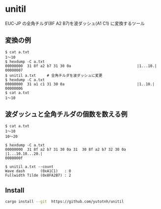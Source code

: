 # unitil
EUC-JP の全角チルダ(8F A2 B7)を波ダッシュ(A1 C1) に変換するツール

## 変換の例

```console
$ cat a.txt
1～10
$ hexdump -C a.txt
00000000  31 8f a2 b7 31 30 0a                              |1...10.|
00000007
$ unitil a.txt     # 全角チルダを波ダッシュに変更
$ hexdump -C a.txt
00000000  31 a1 c1 31 30 0a                                 |1..10.|
00000006
$ cat a.txt
1〜10
```

## 波ダッシュと全角チルダの個数を数える例

```console
$ cat a.txt
1～10
10～20

$ hexdump -C a.txt
00000000  31 8f a2 b7 31 30 0a 31  30 8f a2 b7 32 30 0a     |1...10.10...20.|
0000000f

$ unitil a.txt --count
Wave dash       (0xA1C1)   : 0
Fullwidth Tilde (0x8FA2B7) : 2
```

## Install

```bash
cargo install --git  https://github.com/yutotnh/unitil
```
